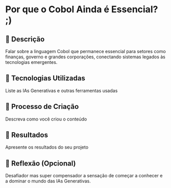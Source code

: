 
#  Por que o Cobol Ainda é Essencial? ;)
 
## 📒 Descrição
Falar sobre a linguagem Cobol que permanece essencial para setores como finanças, governo e grandes corporações, conectando sistemas legados às tecnologias emergentes.

## 🤖 Tecnologias Utilizadas
Liste as IAs Generativas e outras ferramentas usadas

## 🧐 Processo de Criação
Descreva como você criou o conteúdo

## 🚀 Resultados
Apresente os resultados do seu projeto

## 💭 Reflexão (Opcional)
Desafiador mas super compensador a sensação de começar a conhecer e a dominar o mundo das IAs Generativas.
